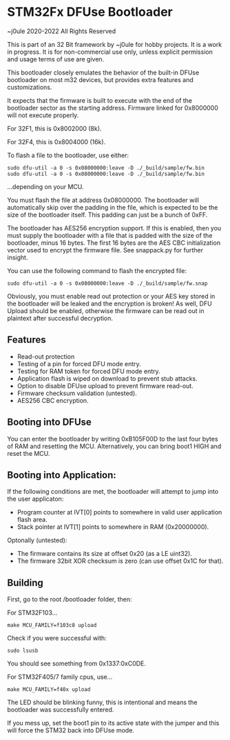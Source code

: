# STM32Fx DFUse Bootloader

~j0ule 2020-2022 All Rights Reserved

This is part of an 32 Bit framework by ~j0ule for hobby projects. 
It is a work in progress. It is for non-commercial use only, unless explicit 
permission and usage terms of use are given.

This bootloader closely emulates the behavior of the built-in DFUse bootloader
on most m32 devices, but provides extra features and customizations.

It expects that the firmware is built to execute with the end of the bootloader
sector as the starting address. Firmware linked for 0x8000000 will not execute 
properly.

For 32F1, this is 0x8002000 (8k).

For 32F4, this is 0x8004000 (16k).

To flash a file to the bootloader, use either:

    sudo dfu-util -a 0 -s 0x08000000:leave -D ./_build/sample/fw.bin
    sudo dfu-util -a 0 -s 0x08000000:leave -D ./_build/sample/fw.bin

...depending on your MCU.

You must flash the file at address 0x08000000. The bootloader will automatically 
skip over the padding in the file, which is expected to be the size of the
bootloader itself. This padding can just be a bunch of 0xFF. 

The bootloader has AES256 encryption support. If this is enabled, then you
must supply the bootloader with a file that is padded with the size of the 
bootloader, minus 16 bytes. The first 16 bytes are the AES CBC initialization
vector used to encrypt the firmware file. See snappack.py for further insight.

You can use the following command to flash the encrypted file:

    sudo dfu-util -a 0 -s 0x08000000:leave -D ./_build/sample/fw.snap

Obviously, you must enable read out protection or your AES key stored in the 
bootloader will be leaked and the encryption is broken! As well, DFU Upload 
should be enabled, otherwise the firmware can be read out in plaintext after 
successful decryption.


## Features

* Read-out protection
* Testing of a pin for forced DFU mode entry.
* Testing for RAM token for forced DFU mode entry.
* Application flash is wiped on download to prevent stub attacks.
* Option to disable DFUse upload to prevent firmware read-out.
* Firmware checksum validation (untested).
* AES256 CBC encryption.


## Booting into DFUse

You can enter the bootloader by writing 0xB105F00D to the last four bytes
of RAM and resetting the MCU. Alternatively, you can bring boot1 HIGH and 
reset the MCU.


## Booting into Application:

If the following conditions are met, the bootloader will attempt to jump into
the user applicaton:

 * Program counter at IVT[0] points to somewhere in valid user application flash area.
 * Stack pointer at IVT[1] points to somewhere in RAM (0x20000000).

Optonally (untested):

 * The firmware contains its size at offset 0x20 (as a LE uint32).
 * The firmware 32bit XOR checksum is zero (can use offset 0x1C for that).


## Building

First, go to the root /bootloader folder, then:

For STM32F103...

    make MCU_FAMILY=f103c8 upload
    
Check if you were successful with:

    sudo lsusb

You should see something from 0x1337:0xC0DE. 

For STM32F405/7 family cpus, use...

    make MCU_FAMILY=f40x upload

The LED should be blinking funny, this is intentional and means the 
bootloader was successfully entered.

If you mess up, set the boot1 pin to its active state with the jumper and this 
will force the STM32 back into DFUse mode.
